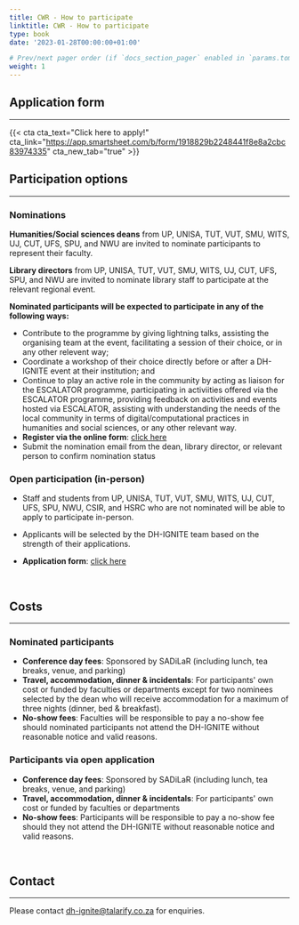 ```yaml
---
title: CWR - How to participate
linktitle: CWR - How to participate
type: book
date: '2023-01-28T00:00:00+01:00'

# Prev/next pager order (if `docs_section_pager` enabled in `params.toml`)
weight: 1
---
```



## Application form
---

{{< cta cta_text="Click here to apply!" cta_link="https://app.smartsheet.com/b/form/1918829b2248441f8e8a2cbc83974335" cta_new_tab="true" >}}



## Participation options
---

### Nominations

**Humanities/Social sciences deans** from UP, UNISA, TUT, VUT, SMU, WITS, UJ, CUT, UFS, SPU, and NWU are invited to nominate participants to represent their faculty.

**Library directors** from UP, UNISA, TUT, VUT, SMU, WITS, UJ, CUT, UFS, SPU, and NWU are invited to nominate library staff to participate at the relevant regional event.

**Nominated participants will be expected to participate in any of the following ways:**

- Contribute to the programme by giving lightning talks, assisting the organising team at the event, facilitating a session of their choice, or in any other relevent way;
- Coordinate a workshop of their choice directly before or after a DH-IGNITE event at their institution; and
- Continue to play an active role in the community by acting as liaison for the ESCALATOR programme, participating in activiities offered via the ESCALATOR programme, providing feedback on activities and events hosted via ESCALATOR, assisting with understanding the needs of the local community in terms of digital/computational practices in humanities and social sciences, or any other relevant way.
- **Register via the online form**:  [click here](https://app.smartsheet.com/b/form/1918829b2248441f8e8a2cbc83974335)
- Submit the nomination email from the dean, library director, or relevant person to confirm nomination status

### Open participation (in-person)

- Staff and students from UP, UNISA, TUT, VUT, SMU, WITS, UJ, CUT, UFS, SPU, NWU, CSIR, and HSRC who are not nominated will be able to apply to participate in-person.

- Applicants will be selected by the DH-IGNITE team based on the strength of their applications.
- **Application form**: [click here](https://app.smartsheet.com/b/form/1918829b2248441f8e8a2cbc83974335)

<br>

## Costs
---

### Nominated participants

- **Conference day fees**: Sponsored by SADiLaR (including lunch, tea breaks, venue, and parking)
- **Travel, accommodation, dinner & incidentals**: For participants' own cost or funded by faculties or departments except for two nominees selected by the dean who will receive accommodation for a maximum of three nights (dinner, bed & breakfast).
- **No-show fees**: Faculties will be responsible to pay a no-show fee should nominated participants not attend the DH-IGNITE without reasonable notice and valid reasons.

### Participants via open application

- **Conference day fees**: Sponsored by SADiLaR (including lunch, tea breaks, venue, and parking)
- **Travel, accommodation, dinner & incidentals**: For participants' own cost or funded by faculties or departments
- **No-show fees**: Participants will be responsible to pay a no-show fee should they not attend the DH-IGNITE without reasonable notice and valid reasons.

<br>

## Contact
---

Please contact [dh-ignite@talarify.co.za](mailto:dh-ignite@talarify.co.za) for enquiries.
